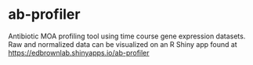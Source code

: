 # ab-profiler
Antibiotic MOA profiling tool using time course gene expression datasets.  Raw and normalized data can be visualized on an R Shiny app found at https://edbrownlab.shinyapps.io/ab-profiler
